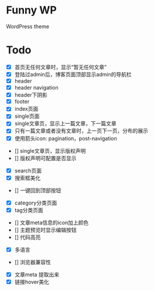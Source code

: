 # Funny WP
WordPress theme

# Todo

  - [x] 首页无任何文章时，显示“暂无任何文章”
  - [x] 登陆过admin后，博客页面顶部显示admin的导航栏
  - [x] header
  - [x] header navigation
  - [x] header下阴影
  - [x] footer
  - [x] index页面
  - [x] single页面
  - [x] single文章页，显示上一篇文章，下一篇文章
  - [x] 只有一篇文章或者没有文章时，上一页下一页，分布的展示
  - [x] 使用箭头icon: pagination，post-navigation
  - [] single文章页，显示版权声明
  - [] 版权声明可配置是否显示 
  - [x] search页面 
  - [x] 搜索框美化
  - [] 一键回到顶部按钮
  - [x] category分类页面
  - [x] tag分类页面
  - [] 文章meta信息的icon加上颜色
  - [] 主题预览时显示编辑按钮
  - [] 代码高亮
  - [x] 多语言
  - [] 浏览器兼容性
  - [x] 文章meta 提取出来
  - [x] 链接hover美化

